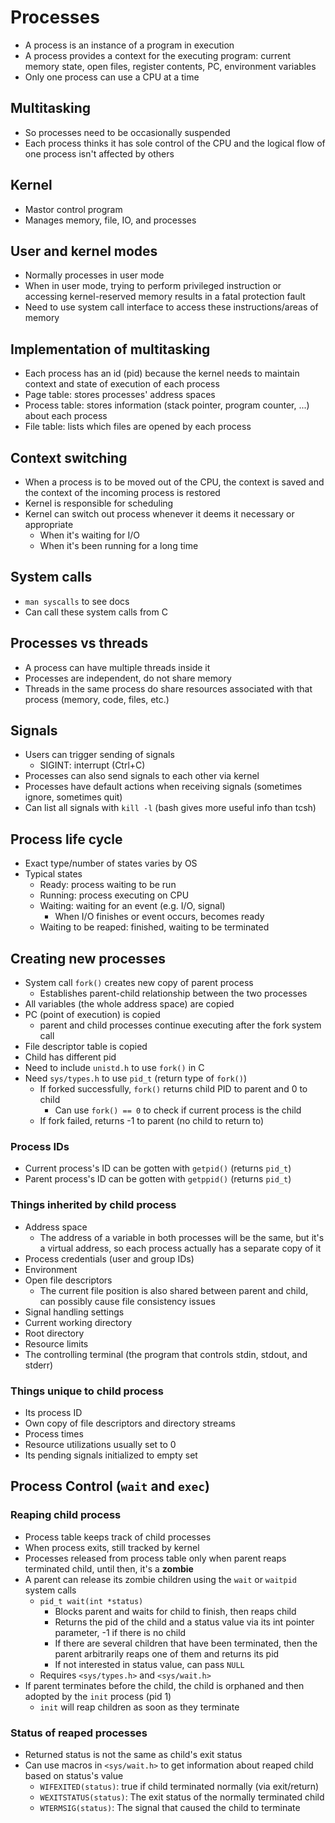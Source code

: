 # Processes

- A process is an instance of a program in execution
- A process provides a context for the executing program:
  current memory state, open files, register contents, PC, environment variables
- Only one process can use a CPU at a time

## Multitasking

- So processes need to be occasionally suspended
- Each process thinks it has sole control of the CPU and the logical flow of one process isn't affected by others

## Kernel

- Mastor control program
- Manages memory, file, IO, and processes

## User and kernel modes

- Normally processes in user mode
- When in user mode, trying to perform privileged instruction or accessing kernel-reserved
  memory results in a fatal protection fault
- Need to use system call interface to access these instructions/areas of memory

## Implementation of multitasking

- Each process has an id (pid) because the kernel needs to maintain context and state of execution of each process
- Page table: stores processes' address spaces
- Process table: stores information (stack pointer, program counter, ...) about each process
- File table: lists which files are opened by each process

## Context switching

- When a process is to be moved out of the CPU, the context is saved and the context of the incoming process is restored
- Kernel is responsible for scheduling
- Kernel can switch out process whenever it deems it necessary or appropriate
  - When it's waiting for I/O
  - When it's been running for a long time

## System calls

- `man syscalls` to see docs
- Can call these system calls from C

## Processes vs threads

- A process can have multiple threads inside it
- Processes are independent, do not share memory
- Threads in the same process do share resources associated with that process (memory, code, files, etc.)

## Signals

- Users can trigger sending of signals
  - SIGINT: interrupt (Ctrl+C)
- Processes can also send signals to each other via kernel
- Processes have default actions when receiving signals (sometimes ignore, sometimes quit)
- Can list all signals with `kill -l` (bash gives more useful info than tcsh)

## Process life cycle

- Exact type/number of states varies by OS
- Typical states
  - Ready: process waiting to be run
  - Running: process executing on CPU
  - Waiting: waiting for an event (e.g. I/O, signal)
    - When I/O finishes or event occurs, becomes ready
  - Waiting to be reaped: finished, waiting to be terminated

## Creating new processes

- System call `fork()` creates new copy of parent process
  - Establishes parent-child relationship between the two processes
- All variables (the whole address space) are copied
- PC (point of execution) is copied
  - parent and child processes continue executing after the fork system call
- File descriptor table is copied
- Child has different pid
- Need to include `unistd.h` to use `fork()` in C
- Need `sys/types.h` to use `pid_t` (return type of `fork()`)
  - If forked successfully, `fork()` returns child PID to parent and 0 to child
    - Can use `fork() == 0` to check if current process is the child
  - If fork failed, returns -1 to parent (no child to return to)

### Process IDs

- Current process's ID can be gotten with `getpid()` (returns `pid_t`)
- Parent process's ID can be gotten with `getppid()` (returns `pid_t`)

### Things inherited by child process

- Address space
  - The address of a variable in both processes will be the same, but it's a virtual address, so each process actually has a separate copy of it
- Process credentials (user and group IDs)
- Environment
- Open file descriptors
  - The current file position is also shared between parent and child, can possibly
    cause file consistency issues
- Signal handling settings
- Current working directory
- Root directory
- Resource limits
- The controlling terminal (the program that controls stdin, stdout, and stderr)

### Things unique to child process

- Its process ID
- Own copy of file descriptors and directory streams
- Process times
- Resource utilizations usually set to 0
- Its pending signals initialized to empty set

## Process Control (`wait` and `exec`)

### Reaping child process

- Process table keeps track of child processes
- When process exits, still tracked by kernel
- Processes released from process table only when parent reaps terminated child,
  until then, it's a **zombie**
- A parent can release its zombie children using the `wait` or `waitpid` system calls
  - `pid_t wait(int *status)`
    - Blocks parent and waits for child to finish, then reaps child
    - Returns the pid of the child and a status value via its int pointer parameter,
      -1 if there is no child
    - If there are several children that have been terminated, then the parent
      arbitrarily reaps one of them and returns its pid
    - If not interested in status value, can pass `NULL`
  - Requires `<sys/types.h>` and `<sys/wait.h>`
- If parent terminates before the child, the child is orphaned and then adopted by
  the `init` process (pid 1)
  - `init` will reap children as soon as they terminate

### Status of reaped processes

- Returned status is not the same as child's exit status
- Can use macros in `<sys/wait.h>` to get information about reaped child based
  on status's value
  - `WIFEXITED(status)`: true if child terminated normally (via exit/return)
  - `WEXITSTATUS(status)`: The exit status of the normally terminated child
  - `WTERMSIG(status)`: The signal that caused the child to terminate
